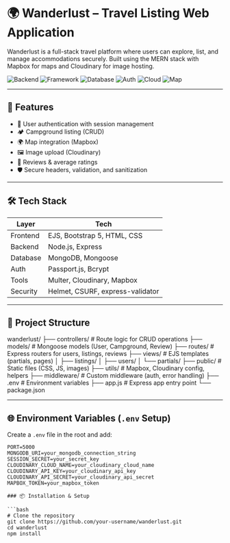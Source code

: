 # 🌍 Wanderlust – Travel Listing Web Application

Wanderlust is a full-stack travel platform where users can explore, list, and manage accommodations securely. Built using the MERN stack with Mapbox for maps and Cloudinary for image hosting.

![Backend](https://img.shields.io/badge/Backend-Node.js-informational?style=flat&logo=node.js&logoColor=white&color=339933)
![Framework](https://img.shields.io/badge/Express.js-Backend-blue.svg?logo=express)
![Database](https://img.shields.io/badge/Database-MongoDB-brightgreen.svg?logo=mongodb)
![Auth](https://img.shields.io/badge/Auth-JWT%20%7C%20Bcrypt-yellow.svg)
![Cloud](https://img.shields.io/badge/Cloudinary-Image%20Hosting-blueviolet?logo=cloudinary)
![Map](https://img.shields.io/badge/Mapbox-Map-005eff?logo=mapbox)

---

## 🧠 Features

- 🔐 User authentication with session management
- 🏕️ Campground listing (CRUD)
- 🌍 Map integration (Mapbox)
- 🖼️ Image upload (Cloudinary)
- 💬 Reviews & average ratings
- 🛡️ Secure headers, validation, and sanitization

---

## 🛠 Tech Stack

| Layer       | Tech                            |
|------------|----------------------------------|
| Frontend   | EJS, Bootstrap 5, HTML, CSS      |
| Backend    | Node.js, Express                 |
| Database   | MongoDB, Mongoose                |
| Auth       | Passport.js, Bcrypt              |
| Tools      | Multer, Cloudinary, Mapbox       |
| Security   | Helmet, CSURF, express-validator |

---

## 📂 Project Structure

wanderlust/
├── controllers/ # Route logic for CRUD operations
├── models/ # Mongoose models (User, Campground, Review)
├── routes/ # Express routers for users, listings, reviews
├── views/ # EJS templates (partials, pages)
│ ├── listings/
│ ├── users/
│ └── partials/
├── public/ # Static files (CSS, JS, images)
├── utils/ # Mapbox, Cloudinary config, helpers
├── middleware/ # Custom middleware (auth, error handling)
├── .env # Environment variables
├── app.js # Express app entry point
└── package.json


---

## 🌐 Environment Variables (`.env` Setup)

Create a `.env` file in the root and add:

```env
PORT=5000
MONGODB_URI=your_mongodb_connection_string
SESSION_SECRET=your_secret_key
CLOUDINARY_CLOUD_NAME=your_cloudinary_cloud_name
CLOUDINARY_API_KEY=your_cloudinary_api_key
CLOUDINARY_API_SECRET=your_cloudinary_api_secret
MAPBOX_TOKEN=your_mapbox_token

### 📦 Installation & Setup

```bash
# Clone the repository
git clone https://github.com/your-username/wanderlust.git
cd wanderlust
npm install
